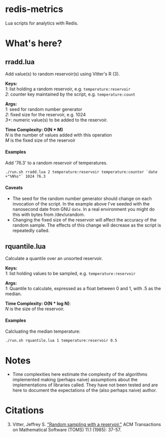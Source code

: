 redis-metrics
=============

Lua scripts for analytics with Redis.


What's here?
============

## rradd.lua

Add value(s) to random reservoir(s) using Vitter's R (3).

**Keys:**  
 *1*: list holding a random reservoir, e.g. `temperature:reservoir`  
 *2*: counter key maintained by the script, e.g. `temperature:count`  
 
**Args:**  
 *1*: seed for random number generator  
 *2*: fixed size for the reservoir, e.g. 1024  
 *3+*: numeric value(s) to be added to the reservoir.  

**Time Complexity: O(N \* M)**   
  *N* is the number of values added with this operation  
  *M* is the fixed size of the reservoir

#### Examples

Add '76.3' to a random reservoir of temperatures.

    ./run.sh rradd.lua 2 temperature:reservoir temperature:counter `date +"%N%s"` 1024 76.3

#### Caveats

* The seed for the random number generator should change on each invocation of
  the script. In the example above I've seeded with the nanosecond date from GNU
  `date`. In a real environment you might do this with bytes from /dev/urandom.
* Changing the fixed size of the reservoir will affect the accuracy of the
  random sample. The effects of this change will decrease as the script is
  repeatedly called.

## rquantile.lua

Calculate a quantile over an unsorted reservoir.

**Keys:**  
 *1*: list holding values to be sampled, e.g. `temperature:reservoir`

**Args:**  
 *1*: Quantile to calculate, expressed as a float between 0 and 1, with .5 as
      the median.

**Time Complexity: O(N \* log N)**:  
  *N* is the size of the reservoir.

#### Examples

Calcluating the median temperature:

    ./run.sh rquantile.lua 1 temperature:reservoir 0.5

Notes
=====

* Time complexities here estimate the complexity of the algorithms implemented
  making (perhaps naive) assumptions about the implementations of libraries
  called. They have not been tested and are here to document the expectations
  of the (also perhaps naive) author.


Citations
=========

3. Vitter, Jeffrey S. ["Random sampling with a reservoir."][vitter] ACM Transactions on
   Mathematical Software (TOMS) 11.1 (1985): 37-57.

[vitter]: http://www.mathcs.emory.edu/~cheung/papers/StreamDB/RandomSampling/1985-Vitter-Random-sampling-with-reservior.pdf

